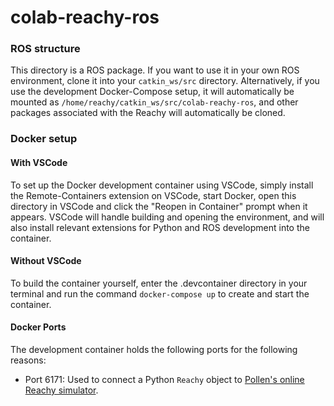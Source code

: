 # colab-reachy-ros

### ROS structure
This directory is a ROS package. If you want to use it in your own ROS environment, clone it into your `catkin_ws/src` directory. Alternatively, if you use the development Docker-Compose setup, it will automatically be mounted as `/home/reachy/catkin_ws/src/colab-reachy-ros`, and other packages associated with the Reachy will automatically be cloned.
### Docker setup
#### With VSCode
To set up the Docker development container using VSCode, simply install the Remote-Containers extension on VSCode, start Docker, open this directory in VSCode and click the "Reopen in Container" prompt when it appears. VSCode will handle building and opening the environment, and will also install relevant extensions for Python and ROS development into the container.

#### Without VSCode
To build the container yourself, enter the .devcontainer directory in your terminal and run the command `docker-compose up` to create and start the container.

#### Docker Ports
The development container holds the following ports for the following reasons:

* Port 6171: Used to connect a Python `Reachy` object to [Pollen's online Reachy simulator](http://playground.pollen-robotics.com).